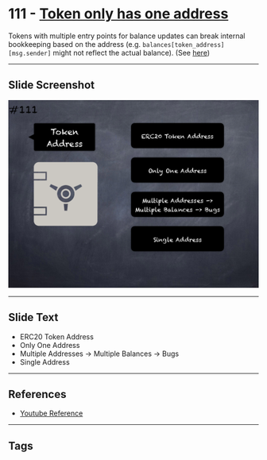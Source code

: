# 111 - [Token only has one address](Token%20only%20has%20one%20address.md)
Tokens with multiple entry points for balance updates can break internal bookkeeping based on the address (e.g. `balances[token_address][msg.sender]` might not reflect the actual balance). (See [here](https://github.com/crytic/building-secure-contracts/blob/master/development-guidelines/token_integration.md#contract-composition))
___
## Slide Screenshot
![0111.png](../../images/5.Pitfalls%20and%20Best%20Practices%20201/111.png)
___
## Slide Text
- ERC20 Token Address
- Only One Address
- Multiple Addresses -> Multiple Balances -> Bugs
- Single Address
___
## References
- [Youtube Reference](https://youtu.be/WGM1SF8twmw?t=715)
___
## Tags